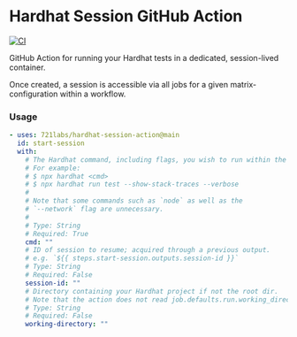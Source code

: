# Hardhat Session GitHub Action

[![CI](https://github.com/721labs/hardhat-session-action/actions/workflows/ci.yml/badge.svg)](https://github.com/721labs/hardhat-session-action/actions/workflows/ci.yml)

GitHub Action for running your Hardhat tests in a dedicated, session-lived container.

Once created, a session is accessible via all jobs for a given matrix-configuration within a workflow.

### Usage

```yaml
- uses: 721labs/hardhat-session-action@main
  id: start-session
  with:
    # The Hardhat command, including flags, you wish to run within the session container.
    # For example:
    # $ npx hardhat <cmd>
    # $ npx hardhat run test --show-stack-traces --verbose
    #
    # Note that some commands such as `node` as well as the
    # `--network` flag are unnecessary.
    #
    # Type: String
    # Required: True
    cmd: ""
    # ID of session to resume; acquired through a previous output.
    # e.g. `${{ steps.start-session.outputs.session-id }}`
    # Type: String
    # Required: False
    session-id: ""
    # Directory containing your Hardhat project if not the root dir.
    # Note that the action does not read job.defaults.run.working_directory.
    # Type: String
    # Required: False
    working-directory: ""
```
